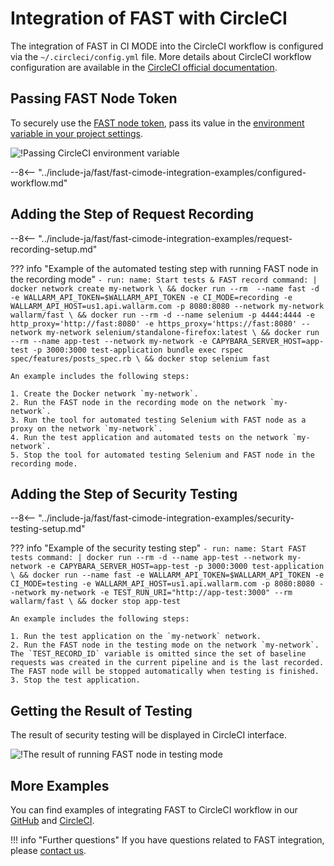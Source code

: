 [circleci-config-yaml]:         https://circleci.com/docs/2.0/writing-yaml/#section=configuration
[fast-node-token]:              ../../operations/create-node.md
[circleci-set-env-var]:         https://circleci.com/docs/2.0/env-vars/#setting-an-environment-variable-in-a-project
[circleci-example-env-var]:     ../../../images/fast/poc/common/examples/circleci-cimode/circleci-env-var-example.png
[fast-example-result]:          ../../../images/fast/poc/common/examples/circleci-cimode/circleci-example.png
[fast-ci-mode-record]:          ../ci-mode-recording.md#environment-variables-in-recording-mode
[fast-ci-mode-test]:            ../ci-mode-testing.md#environment-variables-in-testing-mode
[mail-to-us]:                   mailto:support@wallarm.com
[fast-examples-github]:         https://github.com/wallarm/fast-examples 
[fast-example-circleci]:        https://circleci.com/gh/wallarm/fast-example-circleci-dvwa-integration


# Integration of FAST with CircleCI

The integration of FAST in CI MODE into the CircleCI workflow is configured via the `~/.circleci/config.yml` file. More details about CircleCI workflow configuration are available in the [CircleCI official documentation][circleci-config-yaml].

## Passing FAST Node Token

To securely use the [FAST node token][fast-node-token], pass its value in the [environment variable in your project settings][circleci-set-env-var].

![!Passing CircleCI environment variable][circleci-example-env-var]

--8<-- "../include-ja/fast/fast-cimode-integration-examples/configured-workflow.md"

## Adding the Step of Request Recording

--8<-- "../include-ja/fast/fast-cimode-integration-examples/request-recording-setup.md"

??? info "Example of the automated testing step with running FAST node in the recording mode"
    ```
    - run:
          name: Start tests & FAST record
          command: |
            docker network create my-network \
            && docker run --rm  --name fast -d -e WALLARM_API_TOKEN=$WALLARM_API_TOKEN -e CI_MODE=recording -e WALLARM_API_HOST=us1.api.wallarm.com -p 8080:8080 --network my-network wallarm/fast \
            && docker run --rm -d --name selenium -p 4444:4444 -e http_proxy='http://fast:8080' -e https_proxy='https://fast:8080' --network my-network selenium/standalone-firefox:latest \
            && docker run --rm --name app-test --network my-network -e CAPYBARA_SERVER_HOST=app-test -p 3000:3000 test-application bundle exec rspec spec/features/posts_spec.rb \
            && docker stop selenium fast 
    ```

    An example includes the following steps:

    1. Create the Docker network `my-network`.
    2. Run the FAST node in the recording mode on the network `my-network`.
    3. Run the tool for automated testing Selenium with FAST node as a proxy on the network `my-network`.
    4. Run the test application and automated tests on the network `my-network`.
    5. Stop the tool for automated testing Selenium and FAST node in the recording mode.

## Adding the Step of Security Testing

--8<-- "../include-ja/fast/fast-cimode-integration-examples/security-testing-setup.md"

??? info "Example of the security testing step"
    ```
    - run:
        name: Start FAST tests
        command: |
          docker run --rm -d --name app-test --network my-network -e CAPYBARA_SERVER_HOST=app-test -p 3000:3000 test-application \
          && docker run --name fast -e WALLARM_API_TOKEN=$WALLARM_API_TOKEN -e CI_MODE=testing -e WALLARM_API_HOST=us1.api.wallarm.com -p 8080:8080 --network my-network -e TEST_RUN_URI="http://app-test:3000" --rm wallarm/fast \
          && docker stop app-test
    ```

    An example includes the following steps:

    1. Run the test application on the `my-network` network.
    2. Run the FAST node in the testing mode on the network `my-network`. The `TEST_RECORD_ID` variable is omitted since the set of baseline requests was created in the current pipeline and is the last recorded. The FAST node will be stopped automatically when testing is finished.
    3. Stop the test application.

## Getting the Result of Testing

The result of security testing will be displayed in CircleCI interface.

![!The result of running FAST node in testing mode][fast-example-result]

## More Examples

You can find examples of integrating FAST to CircleCI workflow in our [GitHub][fast-examples-github] and [CircleCI][fast-example-circleci].

!!! info "Further questions"
    If you have questions related to FAST integration, please [contact us][mail-to-us].
